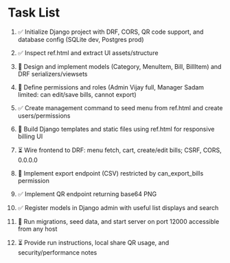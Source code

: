 # Task List

1. ✅ Initialize Django project with DRF, CORS, QR code support, and database config (SQLite dev, Postgres prod)

2. ✅ Inspect ref.html and extract UI assets/structure

3. 🔄 Design and implement models (Category, MenuItem, Bill, BillItem) and DRF serializers/viewsets

4. 🔄 Define permissions and roles (Admin Vijay full, Manager Sadam limited: can edit/save bills, cannot export)

5. ✅ Create management command to seed menu from ref.html and create users/permissions

6. 🔄 Build Django templates and static files using ref.html for responsive billing UI

7. ⏳ Wire frontend to DRF: menu fetch, cart, create/edit bills; CSRF, CORS, 0.0.0.0

8. 🔄 Implement export endpoint (CSV) restricted by can_export_bills permission

9. ✅ Implement QR endpoint returning base64 PNG

10. ✅ Register models in Django admin with useful list displays and search

11. 🔄 Run migrations, seed data, and start server on port 12000 accessible from any host

12. ⏳ Provide run instructions, local share QR usage, and security/performance notes


